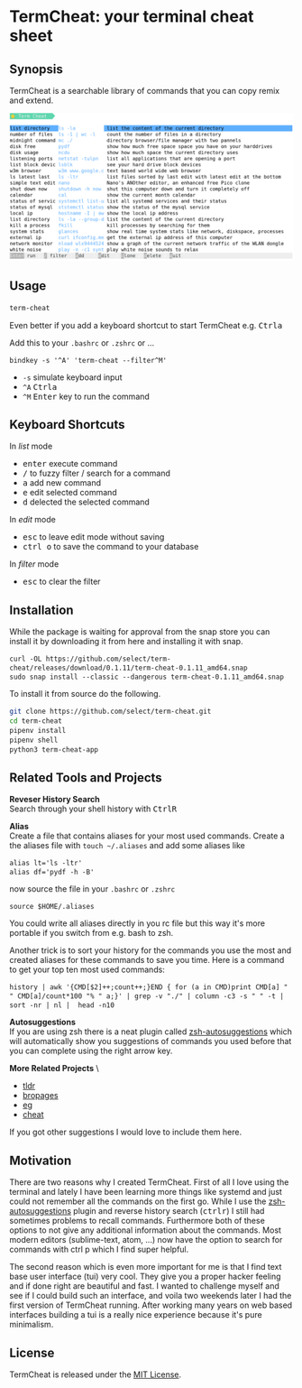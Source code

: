 # TermCheat: your terminal cheat sheet

## Synopsis

TermCheat is a searchable library of commands that you can copy remix and extend.  

![TermCheat screenshot](img/Screenshot-TermCheat.png?raw=true)

## Usage

```bash
term-cheat
```

Even better if you add a keyboard shortcut to start TermCheat e.g. <kbd>Ctrl</kbd><kbd>a</kbd> 

Add this to your `.bashrc` or `.zshrc`  or ...

```
bindkey -s '^A' 'term-cheat --filter^M'
```

- `-s` simulate keyboard input
- `^A` <kbd>Ctrl</kbd><kbd>a</kbd>
- `^M` <kbd>Enter</kbd> key to run the command

## Keyboard Shortcuts

In *list* mode
- <kbd>enter</kbd> execute command
- <kbd>/</kbd> to fuzzy filter / search for a command 
- <kbd>a</kbd> add new command
- <kbd>e</kbd> edit selected command
- <kbd>d</kbd> delected the selected command


In *edit* mode
- <kbd>esc</kbd> to leave edit mode without saving
- <kbd>ctrl o</kbd> to save the command to your database

In *filter* mode
- <kbd>esc</kbd> to clear the filter

## Installation

While the package is waiting for approval from the snap store you can install it by downloading it from here and installing it with snap. 
```
curl -OL https://github.com/select/term-cheat/releases/download/0.1.11/term-cheat-0.1.11_amd64.snap
sudo snap install --classic --dangerous term-cheat-0.1.11_amd64.snap
```


To install it from source do the following.
```bash
git clone https://github.com/select/term-cheat.git
cd term-cheat
pipenv install
pipenv shell
python3 term-cheat-app
```

## Related Tools and Projects

**Reveser History Search**\
Search through your shell history with <kbd>Ctrl</kbd><kbd>R</kbd>

**Alias** \
Create a file that contains aliases for your most used commands. 
Create a the aliases file with `touch ~/.aliases` and add some aliases like
```
alias lt='ls -ltr'
alias df='pydf -h -B'
```
now source the file in your `.bashrc` or `.zshrc` 
```
source $HOME/.aliases
```
You could write all aliases directly in you rc file but this way it's more portable if you switch from e.g. bash to zsh.

Another trick is to sort your history for the commands you use the most and created aliases for these commands to save you time. Here is a command to get your top ten most used commands:
```
history | awk '{CMD[$2]++;count++;}END { for (a in CMD)print CMD[a] " " CMD[a]/count*100 "% " a;}' | grep -v "./" | column -c3 -s " " -t | sort -nr | nl |  head -n10
```

**Autosuggestions** \
If you are using zsh there is a neat plugin called [zsh-autosuggestions](https://github.com/zsh-users/zsh-autosuggestions) which will automatically show you suggestions of commands you used before that you can complete using the right arrow key.

**More Related Projects** \

- [tldr](https://github.com/tldr-pages/tldr)
- [bropages](http://bropages.org/)
- [eg](https://github.com/srsudar/eg)
- [cheat](https://github.com/cheat/cheat) 

If you got other suggestions I would love to include them here.


## Motivation

There are two reasons why I created TermCheat. First of all I love using the terminal and lately I have been learning more things like systemd and just could not remember all the commands on the first go. While I use the [zsh-autosuggestions](https://github.com/zsh-users/zsh-autosuggestions) plugin and reverse history search (<kbd>ctrl</kbd><kbd>r</kbd>) I still had sometimes problems to recall commands. Furthermore both of these options to not give any additional information about the commands. Most modern editors (sublime-text, atom, ...) now have the option to search for commands with ctrl p which I find super helpful. 

The second reason which is even more important for me is that I find text base user interface (tui) very cool. They give you a proper hacker feeling and if done right are beautiful and fast. I wanted to challenge myself and see if I could build such an interface, and voila two weekends later I had the first version of TermCheat running. After working many years on web based interfaces building a tui is a really nice experience because it's pure minimalism.

## License

TermCheat is released under the [MIT License](http://termcheat.mit-license.org/).
